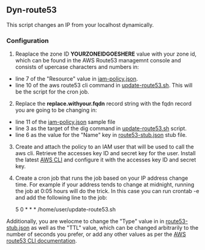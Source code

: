## Dyn-route53 

This script changes an IP from your localhost dynamically.

### Configuration

1. Reaplace the zone ID **YOURZONEIDGOESHERE** value with your zone id, which can be found in the AWS Route53 managemnt console and consists of upercase characters and numbers in:
 * line 7 of the "Resource" value in [iam-policy.json](https://github.com/markosluga/Dyn-route53/blob/main/iam-policy.json). 
 * line 10 of the aws route53 cli command in [update-route53.sh](https://github.com/markosluga/change-route53/blob/main/update-route53.sh). This will be the script for the cron job.
2. Replace the **replace.withyour.fqdn** record string with the fqdn record you are going to be changing in:
 * line 11 of the [iam-policy.json](https://github.com/markosluga/Dyn-route53/blob/main/iam-policy.json) sample file
 * line 3 as the target of the dig command in [update-route53.sh](https://github.com/markosluga/change-route53/blob/main/update-route53.sh) script.
 * line 6 as the value for the "Name" key in [route53-stub.json](https://github.com/markosluga/change-route53/blob/main/route53-stub.json) stub file.
3. Create and attach the policy to an IAM user that will be used to call the aws cli. Retrieve the accesses key ID and secret key for the user. Install the latest [AWS CLI](https://docs.aws.amazon.com/cli/latest/userguide/getting-started-install.html) and configure it with the accesses key ID and secret key.
4. Create a cron job that runs the job based on your IP address change time. For example if your address tends to change at midnight, running the job at 0:05 hours will do the trick. In this case you can run crontab -e and add the following line to the job:

    5 0 * * * /home/user/update-route53.sh

Additionally, you are welocme to change the "Type" value in in [route53-stub.json](https://github.com/markosluga/change-route53/blob/main/route53-stub.json) as well as the "TTL" value, which can be changed arbitrarily to the number of seconds you prefer, or add any other values as per the [AWS route53 CLI documentation](https://awscli.amazonaws.com/v2/documentation/api/latest/reference/route53/change-resource-record-sets.html).
